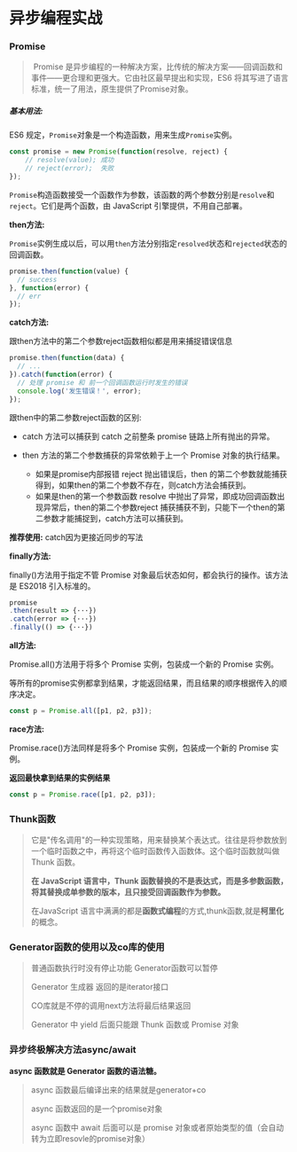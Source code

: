 # 异步编程实战

### Promise

> ​	Promise 是异步编程的一种解决方案，比传统的解决方案——回调函数和事件——更合理和更强大。它由社区最早提出和实现，ES6 将其写进了语言标准，统一了用法，原生提供了Promise对象。

##### 基本用法:

ES6 规定，`Promise`对象是一个构造函数，用来生成`Promise`实例。

```js
const promise = new Promise(function(resolve, reject) {
    // resolve(value); 成功
    // reject(error);  失败
});
```

`Promise`构造函数接受一个函数作为参数，该函数的两个参数分别是`resolve`和`reject`。它们是两个函数，由 JavaScript 引擎提供，不用自己部署。

**then方法:**

`Promise`实例生成以后，可以用`then`方法分别指定`resolved`状态和`rejected`状态的回调函数。

```js
promise.then(function(value) {
  // success
}, function(error) {
  // err
});
```

**catch方法:**

跟then方法中的第二个参数reject函数相似都是用来捕捉错误信息

```js
promise.then(function(data) {
  // ...
}).catch(function(error) {
  // 处理 promise 和 前一个回调函数运行时发生的错误
  console.log('发生错误！', error);
});
```

跟then中的第二参数reject函数的区别:

- catch 方法可以捕获到 catch 之前整条 promise 链路上所有抛出的异常。

- then 方法的第二个参数捕获的异常依赖于上一个 Promise 对象的执行结果。
  - 如果是promise内部报错 reject 抛出错误后，then 的第二个参数就能捕获得到，如果then的第二个参数不存在，则catch方法会捕获到。
  - 如果是then的第一个参数函数 resolve 中抛出了异常，即成功回调函数出现异常后，then的第二个参数reject 捕获捕获不到，只能下一个then的第二参数才能捕捉到，catch方法可以捕获到。

**推荐使用:** catch因为更接近同步的写法

**finally方法:**

finally()方法用于指定不管 Promise 对象最后状态如何，都会执行的操作。该方法是 ES2018 引入标准的。

```js
promise
.then(result => {···})
.catch(error => {···})
.finally(() => {···})
```

**all方法:**

Promise.all()方法用于将多个 Promise 实例，包装成一个新的 Promise 实例。

等所有的promise实例都拿到结果，才能返回结果，而且结果的顺序根据传入的顺序决定。

```js
const p = Promise.all([p1, p2, p3]);
```

**race方法:**

Promise.race()方法同样是将多个 Promise 实例，包装成一个新的 Promise 实例。

**返回最快拿到结果的实例结果**

```javascript
const p = Promise.race([p1, p2, p3]);
```

### Thunk函数

> 它是"传名调用"的一种实现策略，用来替换某个表达式。往往是将参数放到一个临时函数之中，再将这个临时函数传入函数体。这个临时函数就叫做 Thunk 函数。
>
> **在 JavaScript 语言中，Thunk 函数替换的不是表达式，而是多参数函数，将其替换成单参数的版本，且只接受回调函数作为参数。**
>
> 在JavaScript 语言中满满的都是**函数式编程**的方式,thunk函数,就是**柯里化**的概念。

### Generator函数的使用以及co库的使用

> 普通函数执行时没有停止功能 Generator函数可以暂停
>
> Generator 生成器 返回的是iterator接口
>
> CO库就是不停的调用next方法将最后结果返回
>
> Generator 中 yield 后面只能跟 Thunk 函数或 Promise 对象

### 异步终极解决方法async/await

**async 函数就是 Generator 函数的语法糖。**

> async 函数最后编译出来的结果就是generator+co
>
> async 函数返回的是一个promise对象
>
> async 函数中 await 后面可以是 promise 对象或者原始类型的值（会自动转为立即resovle的promise对象）























